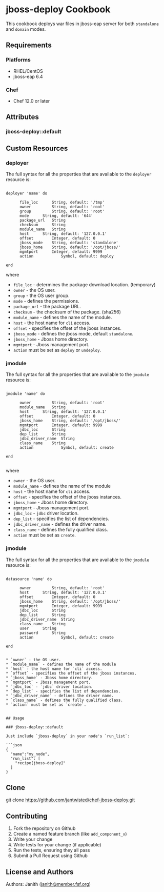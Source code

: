 # jboss-deploy Cookbook

This cookbook deploys war files in jboss-eap server for both `standalone` and `domain` modes. 

## Requirements

### Platforms

- RHEL/CentOS
- jboss-eap 6.4

### Chef

- Chef 12.0 or later


## Attributes


### jboss-deploy::default

## Custom Resources

### deployer

The full syntax for all the properties that are available to the `deployer` resource is:

```

deployer 'name' do
    
      file_loc		String, default: '/tmp'
      owner 		String, default: 'root'
      group 		String, default: 'root'
      mode 		String, default: '644'
      package_url 	String
      checksum 		String
      module_name 	String
      host 		String, default: '127.0.0.1'
      offset 		Integer, default: 0
      jboss_mode 	String, default: 'standalone'
      jboss_home 	String, default: '/opt/jboss/'
      mgmtport 		Integer, default: 9999
      action        	Symbol, default: deploy
      
end

```
where

* `file_loc` - determines the package download location. (temporary)
* `owner` - the OS user.
* `group` - the OS user group.
* `mode` - defines the permissions.
* `package_url` - the package URL.
* `checksum` - the checksum of the package. (sha256)
* `module_name` - defines the name of the module.
* `host` - the host name for `cli` access.
* `offset` - specifies the offset of the jboss instances.
* `jboss_mode` -  defines the jboss mode, default `standalone`.
* `jboss_home` - Jboss home directory.
* `mgmtport` - Jboss management port.
* `action` must be set as `deploy` or `undeploy`.

### jmodule

The full syntax for all the properties that are available to the `jmodule` resource is:

```

jmodule 'name' do
    
      owner 		String, default: 'root'
      module_name 	String
      host 		String, default: '127.0.0.1'
      offset 		Integer, default: 0
      jboss_home 	String, default: '/opt/jboss/'
      mgmtport 		Integer, default: 9999
      jdbc_loc		String
      dep_list		String
      jdbc_driver_name	String
      class_name	String
      action        	Symbol, default: create
      
end


```
where

* `owner` - the OS user.
* `module_name` - defines the name of the module
* `host` - the host name for `cli` access.
* `offset` - specifies the offset of the jboss instances.
* `jboss_home` - Jboss home directory.
* `mgmtport` - Jboss management port.
* `jdbc_loc` - `jdbc` driver location.
* `dep_list` - specifies the list of dependencies.
* `jdbc_driver_name` - defines the driver name.
* `class_name` - defines the fully qualified class.
* `action` must be set as `create`.

### jmodule

The full syntax for all the properties that are available to the `jmodule` resource is:

```

datasource 'name' do

      owner 		String, default: 'root'
      host 		String, default: '127.0.0.1'
      offset 		Integer, default: 0
      jboss_home 	String, default: '/opt/jboss/'
      mgmtport 		Integer, default: 9999
      jdbc_loc		String
      dep_list		String
      jdbc_driver_name	String
      class_name	String
      user		String
      password		String
      action        	Symbol, default: create
      
end


* `owner` - the OS user.
* `module_name` - defines the name of the module
* `host` - the host name for `cli` access.
* `offset` - specifies the offset of the jboss instances.
* `jboss_home` - Jboss home directory.
* `mgmtport` - Jboss management port.
* `jdbc_loc` - `jdbc` driver location.
* `dep_list` - specifies the list of dependencies.
* `jdbc_driver_name` - defines the driver name.
* `class_name` - defines the fully qualified class.
* `action` must be set as `create`.


## Usage

### jboss-deploy::default

Just include `jboss-deploy` in your node's `run_list`:

```json
{
  "name":"my_node",
  "run_list": [
    "recipe[jboss-deploy]"
  ]
}
```

## Clone

git clone https://github.com/jantwisted/chef-jboss-deploy.git

## Contributing

1. Fork the repository on Github
2. Create a named feature branch (like `add_component_x`)
3. Write your change
4. Write tests for your change (if applicable)
5. Run the tests, ensuring they all pass
6. Submit a Pull Request using Github

## License and Authors

Authors: Janith (janith@member.fsf.org)

